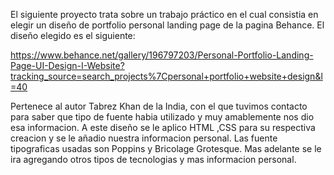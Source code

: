 El siguiente proyecto trata sobre un trabajo práctico en el cual consistia en elegir un diseño de portfolio personal landing page de la pagina Behance.
El diseño elegido es el siguiente:

https://www.behance.net/gallery/196797203/Personal-Portfolio-Landing-Page-UI-Design-I-Website?tracking_source=search_projects%7Cpersonal+portfolio+website+design&l=40

Pertenece al autor Tabrez Khan de la India, con el que tuvimos contacto para saber que tipo de fuente habia utilizado y muy amablemente nos dio esa informacion.
A este diseño se le aplico HTML ,CSS para su respectiva creacion y se le añadio nuestra informacion personal.
Las fuente tipograficas usadas son Poppins y Bricolage Grotesque. 
Mas adelante se le ira agregando otros tipos de tecnologias y mas informacion personal.  

